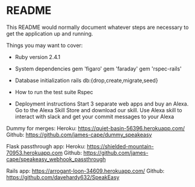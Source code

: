 # README

This README would normally document whatever steps are necessary to get the
application up and running.

Things you may want to cover:

* Ruby version
  2.4.1
  
* System dependencies
  gem 'figaro'
  gem 'faraday'
  gem 'rspec-rails'
  
* Database initialization
  rails db:{drop,create,migrate,seed}
  
* How to run the test suite
  Rspec
  
* Deployment instructions
  Start 3 separate web apps and buy an Alexa. Go to the Alexa Skill Store and download our skill. Use Alexa skill to interact with slack and get your commit messages to your Alexa
  
Dummy for merges:
Heroku: https://quiet-basin-56396.herokuapp.com/
Github: https://github.com/james-cape/dummy_speakeasy

Flask passthrough app:
Heroku: https://shielded-mountain-70953.herokuapp.com
Github: https://github.com/james-cape/speakeasy_webhook_passthrough

Rails app: https://arrogant-loon-34609.herokuapp.com/
Github: https://github.com/davehardy632/SpeakEasy
